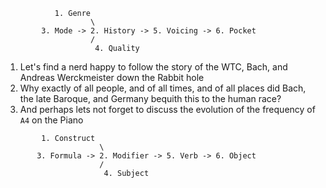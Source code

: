 ```
           1. Genre
                   \
        3. Mode -> 2. History -> 5. Voicing -> 6. Pocket
                   /
                    4. Quality
```

1. Let's find a nerd happy to follow the story of the WTC, Bach, and Andreas Werckmeister down the Rabbit hole
2. Why exactly of all people, and of all times, and of all places did Bach, the late Baroque, and Germany bequith this to the human race?
3. And perhaps lets not forget to discuss the evolution of the frequency of `A4` on the Piano

```
        1. Construct
                     \
       3. Formula -> 2. Modifier -> 5. Verb -> 6. Object
                     /
                      4. Subject
```

